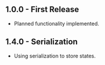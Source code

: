 ## 1.0.0 - First Release
* Planned functionality implemented.
## 1.4.0 - Serialization
* Using serialization to store states.
